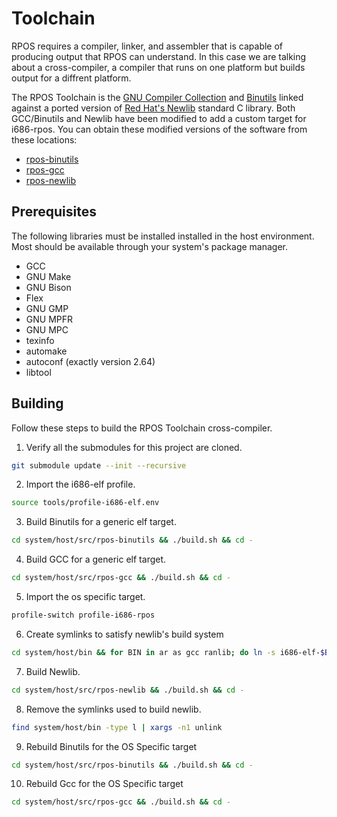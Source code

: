 # Toolchain

RPOS requires a compiler, linker, and assembler that is capable of producing
output that RPOS can understand. In this case we are talking about a
cross-compiler, a compiler that runs on one platform but builds output for a
diffrent platform.

The RPOS Toolchain is the [GNU Compiler Collection](https://www.gnu.org/software/gcc/)
and [Binutils](https://www.gnu.org/software/binutils/) linked against a ported
version of [Red Hat's Newlib](https://sourceware.org/newlib/) standard C 
library. Both GCC/Binutils and Newlib have been modified to add a custom target
for i686-rpos. You can obtain these modified versions of the software from
these locations:

- [rpos-binutils](https://github.com/en0/rpos-binutils)
- [rpos-gcc](https://github.com/en0/rpos-gcc)
- [rpos-newlib](https://github.com/en0/rpos-newlib)

## Prerequisites

The following libraries must be installed installed in the host environment.
Most should be available through your system's package manager.

- GCC
- GNU Make
- GNU Bison
- Flex
- GNU GMP
- GNU MPFR
- GNU MPC
- texinfo
- automake
- autoconf (exactly version 2.64)
- libtool

## Building

Follow these steps to build the RPOS Toolchain cross-compiler.

1. Verify all the submodules for this project are cloned.

```bash
git submodule update --init --recursive
```
 
2. Import the i686-elf profile.

``` bash
source tools/profile-i686-elf.env
```

3. Build Binutils for a generic elf target.

```bash
cd system/host/src/rpos-binutils && ./build.sh && cd -
```

4. Build GCC for a generic elf target.

```bash
cd system/host/src/rpos-gcc && ./build.sh && cd -
```

5. Import the os specific target.

```bash
profile-switch profile-i686-rpos
```

6. Create symlinks to satisfy newlib's build system

```bash
cd system/host/bin && for BIN in ar as gcc ranlib; do ln -s i686-elf-$BIN $TARGET-$BIN; done && ln -s i686-elf-gcc $TARGET-cc && cd -
```

7. Build Newlib.

```bash
cd system/host/src/rpos-newlib && ./build.sh && cd -
```

8. Remove the symlinks used to build newlib.

```bash
find system/host/bin -type l | xargs -n1 unlink
```

9. Rebuild Binutils for the OS Specific target

```bash
cd system/host/src/rpos-binutils && ./build.sh && cd -
```

10. Rebuild Gcc for the OS Specific target

```bash
cd system/host/src/rpos-gcc && ./build.sh && cd -
```
